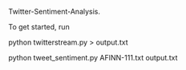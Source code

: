 Twitter-Sentiment-Analysis. 

To get started, run 

python twitterstream.py > output.txt 

python tweet_sentiment.py AFINN-111.txt output.txt 